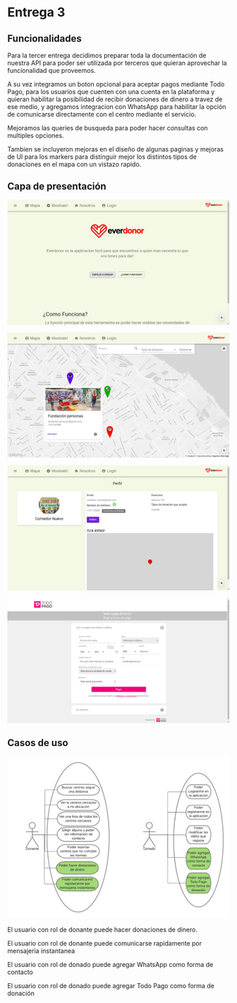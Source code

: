 # Entrega 3

## Funcionalidades

Para la tercer entrega decidimos preparar toda la documentación de nuestra API para poder ser utilizada por terceros que quieran aprovechar la funcionalidad que proveemos.

A su vez integramos un boton opcional para aceptar pagos mediante Todo Pago, para los usuarios que cuenten con una cuenta en la plataforma y quieran habilitar la posibilidad de recibir donaciones de dinero a travez de ese medio, y agregamos integracion con WhatsApp para habilitar la opción de comunicarse directamente con el centro mediante el servicio.

Mejoramos las queries de busqueda para poder hacer consultas con multiples opciones.

Tambien se incluyeron mejoras en el diseño de algunas paginas y mejoras de UI para los markers para distinguir mejor los distintos tipos de donaciones en el mapa con un vistazo rapido.

## Capa de presentación

<p align="center">
  <img src="onboarding.PNG" />
</p>

<p align="center">
  <img src="map.PNG" />
</p>

<p align="center">
  <img src="userDetail.PNG" />
</p>

<p align="center">
  <img src="todoPago.PNG" />
</p>



## Casos de uso

<p align="center">
  <img src="entrega 3.PNG" />
</p>

El usuario con rol de donante puede hacer donaciones de dinero.

El usuario con rol de donante puede comunicarse rapidamente por mensajeria instantanea

El usuario con rol de donado puede agregar WhatsApp como forma de contacto

El usuario con rol de donado puede agregar Todo Pago como forma de donación
